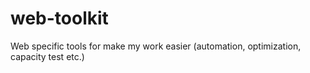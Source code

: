 # web-toolkit
Web specific tools for make my work easier (automation, optimization, capacity test etc.)
